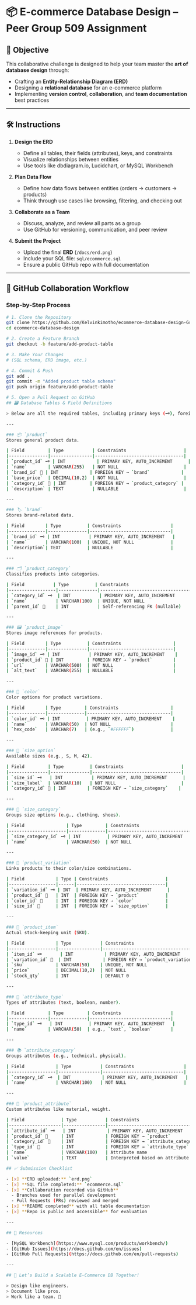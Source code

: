 # 📦 E-commerce Database Design – Peer Group 509 Assignment

## 🎯 Objective

This collaborative challenge is designed to help your team master the **art of database design** through:

- Crafting an **Entity-Relationship Diagram (ERD)**
- Designing a **relational database** for an e-commerce platform
- Implementing **version control**, **collaboration**, and **team documentation** best practices

---

## 🛠️ Instructions

1. **Design the ERD**
   - Define all tables, their fields (attributes), keys, and constraints
   - Visualize relationships between entities
   - Use tools like dbdiagram.io, Lucidchart, or MySQL Workbench

2. **Plan Data Flow**
   - Define how data flows between entities (orders → customers → products)
   - Think through use cases like browsing, filtering, and checking out

3. **Collaborate as a Team**
   - Discuss, analyze, and review all parts as a group
   - Use GitHub for versioning, communication, and peer review

4. **Submit the Project**
   - Upload the final **ERD** (`/docs/erd.png`)
   - Include your SQL file: `sql/ecommerce.sql`
   - Ensure a public GitHub repo with full documentation

---

## 👥 GitHub Collaboration Workflow

### Step-by-Step Process

```bash
# 1. Clone the Repository
git clone https://github.com/Kelvinkimotho/ecommerce-database-design-Group-509.git
cd ecommerce-database-design

# 2. Create a Feature Branch
git checkout -b feature/add-product-table

# 3. Make Your Changes
# (SQL schema, ERD image, etc.)

# 4. Commit & Push
git add .
git commit -m "Added product table schema"
git push origin feature/add-product-table

# 5. Open a Pull Request on GitHub
## 🗃️ Database Tables & Field Definitions

> Below are all the required tables, including primary keys (🗝️), foreign keys (🔗), and key attributes.

---

### 📦 `product`
Stores general product data.

| Field         | Type           | Constraints                      |
|---------------|----------------|----------------------------------|
| `product_id` 🗝️ | INT            | PRIMARY KEY, AUTO_INCREMENT      |
| `name`        | VARCHAR(255)   | NOT NULL                         |
| `brand_id` 🔗 | INT            | FOREIGN KEY → `brand`            |
| `base_price`  | DECIMAL(10,2)  | NOT NULL                         |
| `category_id` 🔗 | INT         | FOREIGN KEY → `product_category` |
| `description` | TEXT           | NULLABLE                         |

---

### 🏷️ `brand`
Stores brand-related data.

| Field        | Type          | Constraints                   |
|--------------|---------------|-------------------------------|
| `brand_id` 🗝️ | INT           | PRIMARY KEY, AUTO_INCREMENT   |
| `name`       | VARCHAR(100)  | UNIQUE, NOT NULL              |
| `description`| TEXT          | NULLABLE                      |

---

### 🗂️ `product_category`
Classifies products into categories.

| Field           | Type          | Constraints                            |
|------------------|---------------|----------------------------------------|
| `category_id` 🗝️  | INT           | PRIMARY KEY, AUTO_INCREMENT            |
| `name`           | VARCHAR(100)  | UNIQUE, NOT NULL                       |
| `parent_id` 🔗    | INT           | Self-referencing FK (nullable)        |

---

### 🖼️ `product_image`
Stores image references for products.

| Field        | Type          | Constraints                    |
|--------------|---------------|--------------------------------|
| `image_id` 🗝️ | INT           | PRIMARY KEY, AUTO_INCREMENT    |
| `product_id` 🔗 | INT         | FOREIGN KEY → `product`        |
| `url`        | VARCHAR(500)  | NOT NULL                       |
| `alt_text`   | VARCHAR(255)  | NULLABLE                       |

---

### 🎨 `color`
Color options for product variations.

| Field        | Type         | Constraints                    |
|--------------|--------------|--------------------------------|
| `color_id` 🗝️ | INT          | PRIMARY KEY, AUTO_INCREMENT    |
| `name`       | VARCHAR(50)  | NOT NULL                       |
| `hex_code`   | VARCHAR(7)   | (e.g., `#FFFFFF`)              |

---

### 📐 `size_option`
Available sizes (e.g., S, M, 42).

| Field         | Type          | Constraints                      |
|---------------|---------------|----------------------------------|
| `size_id` 🗝️   | INT           | PRIMARY KEY, AUTO_INCREMENT      |
| `size_label`  | VARCHAR(10)   | NOT NULL                         |
| `category_id` 🔗 | INT        | FOREIGN KEY → `size_category`    |

---

### 📏 `size_category`
Groups size options (e.g., clothing, shoes).

| Field                | Type         | Constraints                      |
|----------------------|--------------|----------------------------------|
| `size_category_id` 🗝️ | INT          | PRIMARY KEY, AUTO_INCREMENT      |
| `name`               | VARCHAR(50)  | NOT NULL                         |

---

### 🔄 `product_variation`
Links products to their color/size combinations.

| Field            | Type | Constraints                      |
|------------------|------|----------------------------------|
| `variation_id` 🗝️ | INT  | PRIMARY KEY, AUTO_INCREMENT      |
| `product_id` 🔗   | INT  | FOREIGN KEY → `product`          |
| `color_id` 🔗     | INT  | FOREIGN KEY → `color`            |
| `size_id` 🔗      | INT  | FOREIGN KEY → `size_option`      |

---

### 🧾 `product_item`
Actual stock-keeping unit (SKU).

| Field            | Type           | Constraints                      |
|------------------|----------------|----------------------------------|
| `item_id` 🗝️       | INT            | PRIMARY KEY, AUTO_INCREMENT      |
| `variation_id` 🔗  | INT            | FOREIGN KEY → `product_variation`|
| `sku`            | VARCHAR(50)    | UNIQUE, NOT NULL                 |
| `price`          | DECIMAL(10,2)  | NOT NULL                         |
| `stock_qty`      | INT            | DEFAULT 0                        |

---

### 🧪 `attribute_type`
Types of attributes (text, boolean, number).

| Field         | Type         | Constraints                   |
|---------------|--------------|-------------------------------|
| `type_id` 🗝️   | INT          | PRIMARY KEY, AUTO_INCREMENT   |
| `name`        | VARCHAR(50)  | e.g., `text`, `boolean`       |

---

### 📚 `attribute_category`
Groups attributes (e.g., technical, physical).

| Field            | Type           | Constraints                   |
|------------------|----------------|-------------------------------|
| `category_id` 🗝️  | INT            | PRIMARY KEY, AUTO_INCREMENT   |
| `name`           | VARCHAR(100)   | NOT NULL                      |

---

### 🧵 `product_attribute`
Custom attributes like material, weight.

| Field              | Type           | Constraints                            |
|--------------------|----------------|----------------------------------------|
| `attribute_id` 🗝️   | INT            | PRIMARY KEY, AUTO_INCREMENT            |
| `product_id` 🔗     | INT            | FOREIGN KEY → `product`                |
| `category_id` 🔗    | INT            | FOREIGN KEY → `attribute_category`     |
| `type_id` 🔗        | INT            | FOREIGN KEY → `attribute_type`         |
| `name`             | VARCHAR(100)   | Attribute name                         |
| `value`            | TEXT           | Interpreted based on attribute type    |

## ✅ Submission Checklist

- [x] **ERD uploaded:** `erd.png`
- [x] **SQL file completed:** `ecommerce.sql`
- [x] **Collaboration recorded via GitHub**  
  - Branches used for parallel development  
  - Pull Requests (PRs) reviewed and merged
- [x] **README completed** with all table documentation
- [x] **Repo is public and accessible** for evaluation

---

## 🔧 Resources

- [MySQL Workbench](https://www.mysql.com/products/workbench/)
- [GitHub Issues](https://docs.github.com/en/issues)
- [GitHub Pull Requests](https://docs.github.com/en/pull-requests)

---

## 🚀 Let’s Build a Scalable E-Commerce DB Together!

> Design like engineers.  
> Document like pros.  
> Work like a team. 🤝
